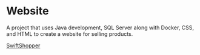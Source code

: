 # Website

A project that uses Java development, SQL Server along with Docker, CSS, and HTML to create a website for selling products.

[SwiftShopper](http://127.0.0.1/shop/shop.html)
